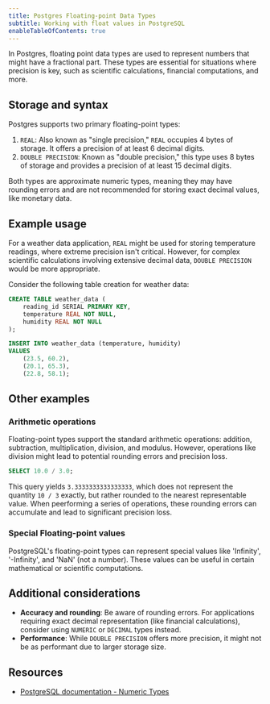 ```yaml
---
title: Postgres Floating-point Data Types
subtitle: Working with float values in PostgreSQL
enableTableOfContents: true
---
```


In Postgres, floating point data types are used to represent numbers that might have a fractional part. These types are essential for situations where precision is key, such as scientific calculations, financial computations, and more.

<CTA />

## Storage and syntax

Postgres supports two primary floating-point types:

1. `REAL`: Also known as "single precision," `REAL` occupies 4 bytes of storage. It offers a precision of at least 6 decimal digits.
2. `DOUBLE PRECISION`: Known as "double precision," this type uses 8 bytes of storage and provides a precision of at least 15 decimal digits.

Both types are approximate numeric types, meaning they may have rounding errors and are not recommended for storing exact decimal values, like monetary data.

## Example usage

For a weather data application, `REAL` might be used for storing temperature readings, where extreme precision isn't critical. However, for complex scientific calculations involving extensive decimal data, `DOUBLE PRECISION` would be more appropriate.

Consider the following table creation for weather data:

```sql
CREATE TABLE weather_data (
    reading_id SERIAL PRIMARY KEY,
    temperature REAL NOT NULL,
    humidity REAL NOT NULL
);

INSERT INTO weather_data (temperature, humidity)
VALUES
    (23.5, 60.2),
    (20.1, 65.3),
    (22.8, 58.1);
```

## Other examples

### Arithmetic operations

Floating-point types support the standard arithmetic operations: addition, subtraction, multiplication, division, and modulus. However, operations like division might lead to potential rounding errors and precision loss.

```sql
SELECT 10.0 / 3.0;
```

This query yields `3.3333333333333333`, which does not represent the quantity `10 / 3` exactly, but rather rounded to the nearest representable value. When peerforming a series of operations, these rounding errors can accumulate and lead to significant precision loss.

### Special Floating-point values

PostgreSQL's floating-point types can represent special values like 'Infinity', '-Infinity', and 'NaN' (not a number). These values can be useful in certain mathematical or scientific computations.

## Additional considerations

- **Accuracy and rounding**: Be aware of rounding errors. For applications requiring exact decimal representation (like financial calculations), consider using `NUMERIC` or `DECIMAL` types instead.
- **Performance**: While `DOUBLE PRECISION` offers more precision, it might not be as performant due to larger storage size.

## Resources

- [PostgreSQL documentation - Numeric Types](https://www.postgresql.org/docs/current/datatype-numeric.html)

<NeedHelp />
